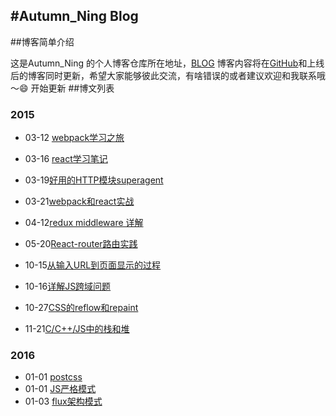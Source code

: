 #Autumn_Ning Blog
---
##博客简单介绍

这是Autumn_Ning 的个人博客仓库所在地址，[BLOG](ning.bystudio.top) 博客内容将在[GitHub](https://github.com/wangning0/Autumn_Ning_Blog)和上线后的博客同时更新，希望大家能够彼此交流，有啥错误的或者建议欢迎和我联系哦～😄  开始更新
##博文列表

### 2015

* 03-12 [webpack学习之旅](https://github.com/wangning0/Autumn_Ning_Blog/blob/master/blogs/3-12/webpack.md)	
* 03-16 [react学习笔记](https://github.com/wangning0/Autumn_Ning_Blog/blob/master/blogs/3-16/react_learn.md)

* 03-19[好用的HTTP模块superagent](https://github.com/wangning0/Autumn_Ning_Blog/blob/master/blogs/3-19/superAgent_learn.md)

* 03-21[webpack和react实战](https://github.com/wangning0/Autumn_Ning_Blog/blob/master/blogs/3-21/react_webpack.md) 

* 04-12[redux middleware 详解](https://github.com/wangning0/Autumn_Ning_Blog/blob/master/blogs/4-12/redux_middleware详解.md) 

* 05-20[React-router路由实践](https://github.com/wangning0/Autumn_Ning_Blog/blob/master/blogs/5-20/react-router路由实践.md)


* 10-15[从输入URL到页面显示的过程](https://github.com/wangning0/Autumn_Ning_Blog/blob/master/blogs/10-15/url_to_render.md)

* 10-16[详解JS跨域问题](https://github.com/wangning0/Autumn_Ning_Blog/blob/master/blogs/10-16/js_co.md)

* 10-27[CSS的reflow和repaint](https://github.com/wangning0/Autumn_Ning_Blog/blob/master/blogs/10-27/reflow&repaint.md)

* 11-21[C/C++/JS中的栈和堆](https://github.com/wangning0/notes/blob/master/%E6%A0%88%E5%92%8C%E5%A0%86.md)
### 2016

* 01-01 [postcss](https://github.com/wangning0/Autumn_Ning_Blog/blob/master/blogs/2016-1-1/postcss.md)
* 01-01 [JS严格模式](https://github.com/wangning0/Autumn_Ning_Blog/blob/master/blogs/2016-1-1/strict_mode_js.md)
* 01-03 [flux架构模式](https://github.com/wangning0/Autumn_Ning_Blog/blob/master/blogs/2016-1-3/flux/readme.md)